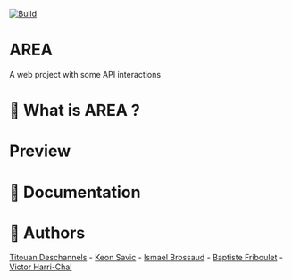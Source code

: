 [![Build](https://img.shields.io/github/workflow/status/JohanCDev/Bomberman/Build)](https://github.com/VictorHarri-Chal/AREA/actions/workflows/build.yml)

# AREA
A web project with some API interactions

# :rocket:  What is AREA ?

# Preview

# :page_with_curl:  Documentation

# :dancers:  Authors
[Titouan Deschannels](https://github.com/titouandeschanels) - [Keon Savic](https://github.com/KeonSavic) - [Ismael Brossaud](https://github.com/bbgobb) - [Baptiste Friboulet](https://github.com/Blynqs) - [Victor Harri-Chal](https://github.com/VictorHarri-Chal)
